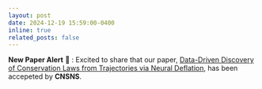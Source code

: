 ```yaml
---
layout: post
date: 2024-12-19 15:59:00-0400
inline: true
related_posts: false
---
```


**New Paper Alert** :rocket: : Excited to share that our paper, [Data-Driven Discovery of Conservation Laws from Trajectories via Neural Deflation](https://www.sciencedirect.com/science/article/abs/pii/S1007570424007482?dgcid=author), has been accepeted by **CNSNS**.